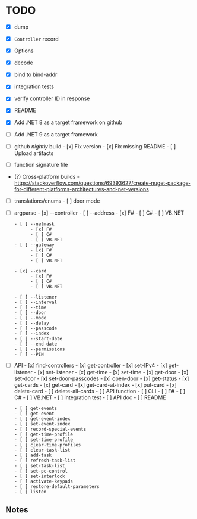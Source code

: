 # TODO

- [x] dump
- [x] `Controller` record
- [x] Options
- [x] decode
- [x] bind to bind-addr
- [x] integration tests
- [x] verify controller ID in response
- [x] README
- [x] Add .NET 8 as a target framework on github
- [ ] Add .NET 9 as a target framework

- [ ] github _nightly_ build
      - [x] Fix version
      - [x] Fix missing README
      - [ ] Upload artifacts

- [ ] function signature file
- (?) Cross-platform builds
      - https://stackoverflow.com/questions/69393627/create-nuget-package-for-different-platforms-architectures-and-net-versions

- [ ] translations/enums
      - [ ] door mode

- [ ] argparse
      - [x] --controller
      - [ ] --address
            - [x] F#
            - [ ] C#
            - [ ] VB.NET

      - [ ] --netmask
            - [x] F#
            - [ ] C#
            - [ ] VB.NET
      - [ ] --gateway
            - [x] F#
            - [ ] C#
            - [ ] VB.NET

      - [x] --card
            - [x] F#
            - [ ] C#
            - [ ] VB.NET

      - [ ] --listener
      - [ ] --interval
      - [ ] --time
      - [ ] --door
      - [ ] --mode
      - [ ] --delay
      - [ ] --passcode
      - [ ] --index
      - [ ] --start-date
      - [ ] --end-date
      - [ ] --permissions
      - [ ] --PIN

- [ ] API
      - [x] find-controllers
      - [x] get-controller
      - [x] set-IPv4
      - [x] get-listener
      - [x] set-listener
      - [x] get-time
      - [x] set-time
      - [x] get-door
      - [x] set-door
      - [x] set-door-passcodes
      - [x] open-door
      - [x] get-status
      - [x] get-cards
      - [x] get-card
      - [x] get-card-at-index
      - [x] put-card
      - [x] delete-card
      - [ ] delete-all-cards
            - [ ] API function
            - [ ] CLI
                  - [ ] F#
                  - [ ] C#
                  - [ ] VB.NET
            - [ ] integration test
            - [ ] API doc
            - [ ] README
      
      - [ ] get-events
      - [ ] get-event
      - [ ] get-event-index
      - [ ] set-event-index
      - [ ] record-special-events
      - [ ] get-time-profile
      - [ ] set-time-profile
      - [ ] clear-time-profiles
      - [ ] clear-task-list
      - [ ] add-task
      - [ ] refresh-task-list
      - [ ] set-task-list
      - [ ] set-pc-control
      - [ ] set-interlock
      - [ ] activate-keypads
      - [ ] restore-default-parameters
      - [ ] listen

## Notes
